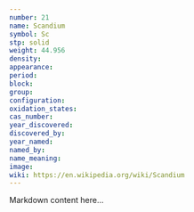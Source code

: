 ```yaml
---
number: 21
name: Scandium
symbol: Sc
stp: solid
weight: 44.956
density:
appearance:
period:
block:
group:
configuration:
oxidation_states:
cas_number:
year_discovered:
discovered_by:
year_named:
named_by:
name_meaning:
image:
wiki: https://en.wikipedia.org/wiki/Scandium
---
```


Markdown content here...
